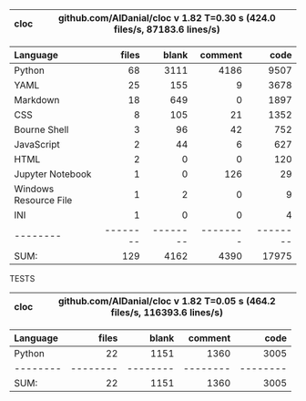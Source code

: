 cloc|github.com/AlDanial/cloc v 1.82  T=0.30 s (424.0 files/s, 87183.6 lines/s)
--- | ---

Language|files|blank|comment|code
:-------|-------:|-------:|-------:|-------:
Python|68|3111|4186|9507
YAML|25|155|9|3678
Markdown|18|649|0|1897
CSS|8|105|21|1352
Bourne Shell|3|96|42|752
JavaScript|2|44|6|627
HTML|2|0|0|120
Jupyter Notebook|1|0|126|29
Windows Resource File|1|2|0|9
INI|1|0|0|4
--------|--------|--------|--------|--------
SUM:|129|4162|4390|17975

TESTS

cloc|github.com/AlDanial/cloc v 1.82  T=0.05 s (464.2 files/s, 116393.6 lines/s)
--- | ---

Language|files|blank|comment|code
:-------|-------:|-------:|-------:|-------:
Python|22|1151|1360|3005
--------|--------|--------|--------|--------
SUM:|22|1151|1360|3005
